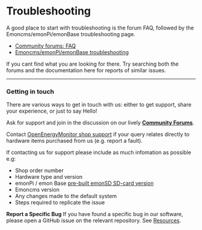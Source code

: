 # Troubleshooting

A good place to start with troubleshooting is the forum FAQ, followed by the Emoncms/emonPi/emonBase troubleshooting page.

- [Community forums: FAQ](https://community.openenergymonitor.org/t/frequently-asked-questions/3005)
- [Emoncms/emonPi/emonBase troubleshooting](emoncms/troubleshooting.md)

If you cant find what you are looking for there. Try searching both the forums and the documentation here for reports of similar issues.

---

### Getting in touch

There are various ways to get in touch with us: either to get support, share your experience, or just to say Hello!

Ask for support and join in the discussion on our lively **[Community Forums](https://community.openenergymonitor.org)**.

Contact [OpenEnergyMonitor shop support](https://shop.openenergymonitor.com/support) if your query relates directly to hardware items purchased from us (e.g. report a fault).

If contacting us for support please include as much infomation as possible e.g:

- Shop order number
- Hardware type and version
- emonPi / emon Base [pre-built emonSD SD-card version](emonsd/download.html)
- Emoncms version
- Any changes made to the default system
- Steps required to replicate the issue

**Report a Specific Bug**
If you have found a specific bug in our software, please open a GitHub issue on the relevant repository. See [Resources](resources.md).
